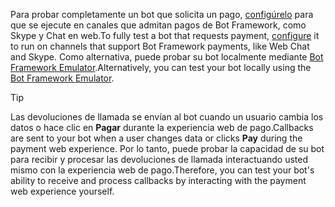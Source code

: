 <span data-ttu-id="050d3-101">Para probar completamente un bot que solicita un pago, [configúrelo](~/bot-service-manage-channels.md) para que se ejecute en canales que admitan pagos de Bot Framework, como Skype y Chat en web.</span><span class="sxs-lookup"><span data-stu-id="050d3-101">To fully test a bot that requests payment, [configure](~/bot-service-manage-channels.md) it to run on channels that support Bot Framework payments, like Web Chat and Skype.</span></span> <span data-ttu-id="050d3-102">Como alternativa, puede probar su bot localmente mediante [Bot Framework Emulator](~/bot-service-debug-emulator.md).</span><span class="sxs-lookup"><span data-stu-id="050d3-102">Alternatively, you can test your bot locally using the [Bot Framework Emulator](~/bot-service-debug-emulator.md).</span></span>

> [!TIP]
> <span data-ttu-id="050d3-103">Las devoluciones de llamada se envían al bot cuando un usuario cambia los datos o hace clic en **Pagar** durante la experiencia web de pago.</span><span class="sxs-lookup"><span data-stu-id="050d3-103">Callbacks are sent to your bot when a user changes data or clicks **Pay** during the payment web experience.</span></span> <span data-ttu-id="050d3-104">Por lo tanto, puede probar la capacidad de su bot para recibir y procesar las devoluciones de llamada interactuando usted mismo con la experiencia web de pago.</span><span class="sxs-lookup"><span data-stu-id="050d3-104">Therefore, you can test your bot's ability to receive and process callbacks by interacting with the payment web experience yourself.</span></span>

